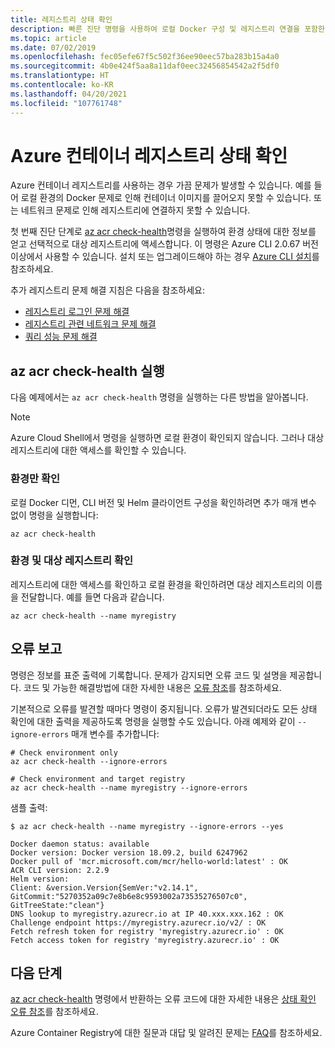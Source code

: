 ```yaml
---
title: 레지스트리 상태 확인
description: 빠른 진단 명령을 사용하여 로컬 Docker 구성 및 레지스트리 연결을 포함한 Azure 컨테이너 레지스트리를 사용할 때 일반적인 문제를 식별하는 방법을 알아봅니다
ms.topic: article
ms.date: 07/02/2019
ms.openlocfilehash: fec05efe67f5c502f36ee90eec57ba283b15a4a0
ms.sourcegitcommit: 4b0e424f5aa8a11daf0eec32456854542a2f5df0
ms.translationtype: HT
ms.contentlocale: ko-KR
ms.lasthandoff: 04/20/2021
ms.locfileid: "107761748"
---
```

# <a name="check-the-health-of-an-azure-container-registry"></a>Azure 컨테이너 레지스트리 상태 확인

Azure 컨테이너 레지스트리를 사용하는 경우 가끔 문제가 발생할 수 있습니다. 예를 들어 로컬 환경의 Docker 문제로 인해 컨테이너 이미지를 끌어오지 못할 수 있습니다. 또는 네트워크 문제로 인해 레지스트리에 연결하지 못할 수 있습니다. 

첫 번째 진단 단계로 [az acr check-health][az-acr-check-health]명령을 실행하여 환경 상태에 대한 정보를 얻고 선택적으로 대상 레지스트리에 액세스합니다. 이 명령은 Azure CLI 2.0.67 버전 이상에서 사용할 수 있습니다. 설치 또는 업그레이드해야 하는 경우 [Azure CLI 설치][azure-cli]를 참조하세요.

추가 레지스트리 문제 해결 지침은 다음을 참조하세요:
* [레지스트리 로그인 문제 해결](container-registry-troubleshoot-login.md)
* [레지스트리 관련 네트워크 문제 해결](container-registry-troubleshoot-access.md)
* [쿼리 성능 문제 해결](container-registry-troubleshoot-performance.md)

## <a name="run-az-acr-check-health"></a>az acr check-health 실행

다음 예제에서는 `az acr check-health` 명령을 실행하는 다른 방법을 알아봅니다.

> [!NOTE]
> Azure Cloud Shell에서 명령을 실행하면 로컬 환경이 확인되지 않습니다. 그러나 대상 레지스트리에 대한 액세스를 확인할 수 있습니다.

### <a name="check-the-environment-only"></a>환경만 확인

로컬 Docker 디먼, CLI 버전 및 Helm 클라이언트 구성을 확인하려면 추가 매개 변수 없이 명령을 실행합니다:

```azurecli
az acr check-health
```

### <a name="check-the-environment-and-a-target-registry"></a>환경 및 대상 레지스트리 확인

레지스트리에 대한 액세스를 확인하고 로컬 환경을 확인하려면 대상 레지스트리의 이름을 전달합니다. 예를 들면 다음과 같습니다.

```azurecli
az acr check-health --name myregistry
```

## <a name="error-reporting"></a>오류 보고

명령은 정보를 표준 출력에 기록합니다. 문제가 감지되면 오류 코드 및 설명을 제공합니다. 코드 및 가능한 해결방법에 대한 자세한 내용은 [오류 참조](container-registry-health-error-reference.md)를 참조하세요.

기본적으로 오류를 발견할 때마다 명령이 중지됩니다. 오류가 발견되더라도 모든 상태 확인에 대한 출력을 제공하도록 명령을 실행할 수도 있습니다. 아래 예제와 같이 `--ignore-errors` 매개 변수를 추가합니다:

```azurecli
# Check environment only
az acr check-health --ignore-errors

# Check environment and target registry
az acr check-health --name myregistry --ignore-errors
```      

샘플 출력:

```console
$ az acr check-health --name myregistry --ignore-errors --yes

Docker daemon status: available
Docker version: Docker version 18.09.2, build 6247962
Docker pull of 'mcr.microsoft.com/mcr/hello-world:latest' : OK
ACR CLI version: 2.2.9
Helm version:
Client: &version.Version{SemVer:"v2.14.1", GitCommit:"5270352a09c7e8b6e8c9593002a73535276507c0", GitTreeState:"clean"}
DNS lookup to myregistry.azurecr.io at IP 40.xxx.xxx.162 : OK
Challenge endpoint https://myregistry.azurecr.io/v2/ : OK
Fetch refresh token for registry 'myregistry.azurecr.io' : OK
Fetch access token for registry 'myregistry.azurecr.io' : OK
```  



## <a name="next-steps"></a>다음 단계

[az acr check-health][az-acr-check-health] 명령에서 반환하는 오류 코드에 대한 자세한 내용은 [상태 확인 오류 참조](container-registry-health-error-reference.md)를 참조하세요.

Azure Container Registry에 대한 질문과 대답 및 알려진 문제는 [FAQ](container-registry-faq.md)를 참조하세요.





<!-- LINKS - internal -->
[azure-cli]: /cli/azure/install-azure-cli
[az-acr-check-health]: /cli/azure/acr#az_acr_check_health
